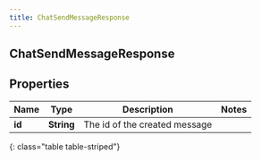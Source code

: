 ```yaml
---
title: ChatSendMessageResponse
---
```

## ChatSendMessageResponse


## Properties

| Name | Type | Description | Notes |
| ------------ | ------------- | ------------- | ------------- |
| **id** | <!----><!---->**String**<!----> | The id of the created message |  |
{: class="table table-striped"}



